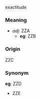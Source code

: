 exactitude
### Meaning
+ _adj_: ZZA
	+ __eg__: ZZB

### Origin

ZZC

### Synonym

__eg__: ZZD

+ ZZE


